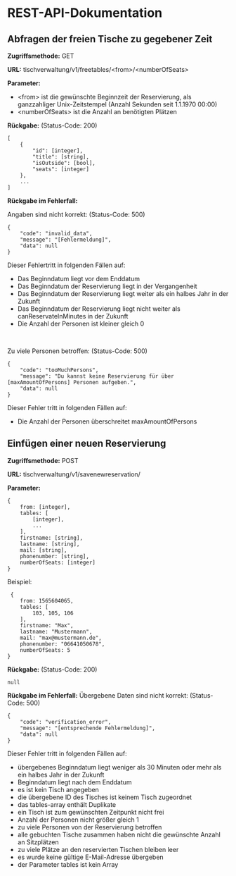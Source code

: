 # REST-API-Dokumentation
## Abfragen der freien Tische zu gegebener Zeit
**Zugriffsmethode:** GET

**URL:** tischverwaltung/v1/freetables/\<from\>/\<numberOfSeats\>

**Parameter:**
 - \<from\> ist die gewünschte Beginnzeit der Reservierung, als ganzzahliger Unix-Zeitstempel (Anzahl Sekunden seit 1.1.1970 00:00)
 - \<numberOfSeats\> ist die Anzahl an benötigten Plätzen

**Rückgabe:** (Status-Code: 200)

    [
	    {
		    "id": [integer],
		    "title": [string],
		    "isOutside": [bool],
		    "seats": [integer]
		},
		...
	]
**Rückgabe im Fehlerfall:**

Angaben sind nicht korrekt: (Status-Code: 500)

    {
	    "code": "invalid_data",
	    "message": "[Fehlermeldung]",
	    "data": null
	}

Dieser Fehlertritt in folgenden Fällen auf:
- Das Beginndatum liegt vor dem Enddatum
- Das Beginndatum der Reservierung liegt in der Vergangenheit
- Das Beginndatum der Reservierung liegt weiter als ein halbes Jahr in der Zukunft
- Das Beginndatum der Reservierung liegt nicht weiter als canReservateInMinutes in der Zukunft
- Die Anzahl der Personen ist kleiner gleich 0

<br>

Zu viele Personen betroffen: (Status-Code: 500)

    {
	    "code": "tooMuchPersons",
	    "message": "Du kannst keine Reservierung für über [maxAmountOfPersons] Personen aufgeben.",
	    "data": null
	}

Dieser Fehler tritt in folgenden Fällen auf:
- Die Anzahl der Personen überschreitet maxAmountOfPersons

	    
## Einfügen einer neuen Reservierung

**Zugriffsmethode:** POST

**URL:** tischverwaltung/v1/savenewreservation/

**Parameter:**

    {
	    from: [integer],
	    tables: [
		    [integer],
		    ...
		],
		firstname: [string],
		lastname: [string],
		mail: [string],
		phonenumber: [string],
		numberOfSeats: [integer]
	}
	

Beispiel:
   

     {
    	from: 1565604065,
    	tables: [
		    103, 105, 106
    	],
    	firstname: "Max",
    	lastname: "Mustermann",
    	mail: "max@mustermann.de",
    	phonenumber: "06641050678",
		numberOfSeats: 5
    }
	    
**Rückgabe:** (Status-Code: 200)

    null
    
**Rückgabe im Fehlerfall:**
Übergebene Daten sind nicht korrekt: (Status-Code: 500)

    {
	    "code": "verification_error",
	    "message": "[entsprechende Fehlermeldung]",
	    "data": null
	}

Dieser Fehler tritt in folgenden Fällen auf:

 - übergebenes Beginndatum liegt weniger als 30 Minuten oder mehr als ein halbes Jahr in der Zukunft
 - Beginndatum liegt nach dem Enddatum
 - es ist kein Tisch angegeben
 - die übergebene ID des Tisches ist keinem Tisch zugeordnet
 - das tables-array enthält Duplikate
 - ein Tisch ist zum gewünschten Zeitpunkt nicht frei
 - Anzahl der Personen nicht größer gleich 1
 - zu viele Personen von der Reservierung betroffen
 - alle gebuchten Tische zusammen haben nicht die gewünschte Anzahl an Sitzplätzen
 - zu viele Plätze an den reservierten Tischen bleiben leer
 - es wurde keine gültige E-Mail-Adresse übergeben
 - der Parameter tables ist kein Array
